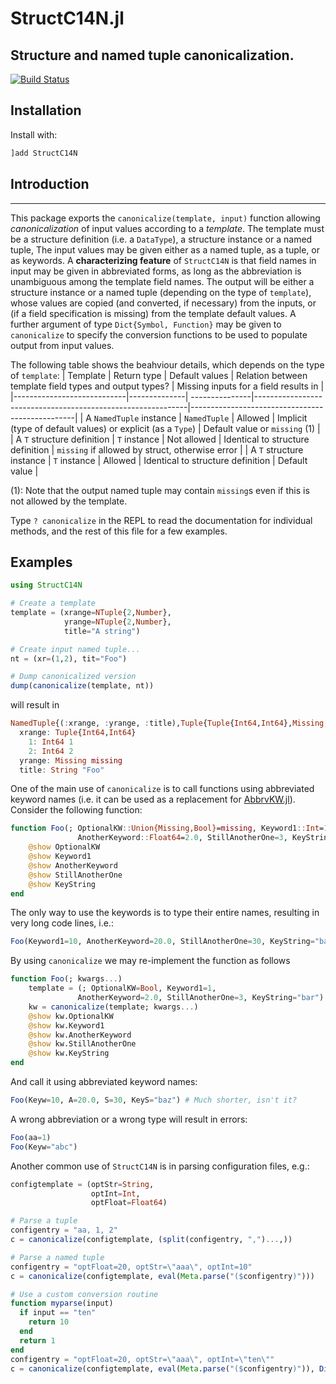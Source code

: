 # StructC14N.jl

## Structure and named tuple canonicalization.

[![Build Status](https://travis-ci.org/gcalderone/StructC14N.jl.svg?branch=master)](https://travis-ci.org/gcalderone/StructC14N.jl)

## Installation

Install with:
```julia
]add StructC14N
```

## Introduction
________

This package exports the `canonicalize(template, input)` function allowing *canonicalization* of input values according to a *template*.  The template must be a structure definition (i.e. a `DataType`), a structure instance or a named tuple,  The input values may be given either as a named tuple, as a tuple, or as keywords.  A **characterizing feature** of `StructC14N` is that field names in input may be given in abbreviated forms, as long as the abbreviation is unambiguous among the template field names.  The output will be either a structure instance or a named tuple (depending on the type of `template`), whose values are copied (and converted, if necessary) from the inputs, or (if a field specification is missing) from the template default values.  A further argument of type `Dict{Symbol, Function}` may be given to `canonicalize` to specify the conversion functions to be used to populate output from input values.

The following table shows the beahviour details, which depends on the type of `template`:
| Template                   | Return type  | Default values | Relation between template field types and output types?     | Missing inputs for a field results in           |
|----------------------------|--------------| ---------------|-------------------------------------------------------------|-------------------------------------------------|
| A `NamedTuple` instance    | `NamedTuple` | Allowed        | Implicit (type of default values) or explicit (as a `Type`) | Default value or `missing` (1)                  |
| A `T` structure definition | `T` instance | Not allowed    | Identical to structure definition                           | `missing` if allowed by struct, otherwise error |
| A `T` structure instance   | `T` instance | Allowed        | Identical to structure definition                           | Default value                                   |

(1): Note that the output named tuple may contain `missing`s even if this is not allowed by the template.

Type `? canonicalize` in the REPL to read the documentation for individual methods, and the rest of this file for a few examples.



## Examples

```julia
using StructC14N

# Create a template
template = (xrange=NTuple{2,Number},
            yrange=NTuple{2,Number},
            title="A string")

# Create input named tuple...
nt = (xr=(1,2), tit="Foo")

# Dump canonicalized version
dump(canonicalize(template, nt))
```

will result in
```julia
NamedTuple{(:xrange, :yrange, :title),Tuple{Tuple{Int64,Int64},Missing,String}}
  xrange: Tuple{Int64,Int64}
    1: Int64 1
    2: Int64 2
  yrange: Missing missing
  title: String "Foo"
```

One of the main use of `canonicalize` is to call functions using abbreviated keyword names (i.e. it can be used as a replacement for [AbbrvKW.jl](https://github.com/gcalderone/AbbrvKW.jl)).  Consider the following function:
``` julia
function Foo(; OptionalKW::Union{Missing,Bool}=missing, Keyword1::Int=1,
               AnotherKeyword::Float64=2.0, StillAnotherOne=3, KeyString::String="bar")
    @show OptionalKW
    @show Keyword1
    @show AnotherKeyword
    @show StillAnotherOne
    @show KeyString
end
```
The only way to use the keywords is to type their entire names,
resulting in very long code lines, i.e.:
``` julia
Foo(Keyword1=10, AnotherKeyword=20.0, StillAnotherOne=30, KeyString="baz")
```

By using `canonicalize` we may re-implement the function as follows
```julia
function Foo(; kwargs...)
    template = (; OptionalKW=Bool, Keyword1=1,
               AnotherKeyword=2.0, StillAnotherOne=3, KeyString="bar")
    kw = canonicalize(template; kwargs...)
    @show kw.OptionalKW
    @show kw.Keyword1
    @show kw.AnotherKeyword
    @show kw.StillAnotherOne
    @show kw.KeyString
end
```
And call it using abbreviated keyword names:
```julia
Foo(Keyw=10, A=20.0, S=30, KeyS="baz") # Much shorter, isn't it?
```

A wrong abbreviation or a wrong type will result in errors:
```julia
Foo(aa=1)
Foo(Keyw="abc")
```

Another common use of `StructC14N` is in parsing configuration files, e.g.:
```julia
configtemplate = (optStr=String,
                  optInt=Int,
                  optFloat=Float64)

# Parse a tuple
configentry = "aa, 1, 2"
c = canonicalize(configtemplate, (split(configentry, ",")...,))

# Parse a named tuple
configentry = "optFloat=20, optStr=\"aaa\", optInt=10"
c = canonicalize(configtemplate, eval(Meta.parse("($configentry)")))

# Use a custom conversion routine
function myparse(input)
  if input == "ten"
    return 10
  end
  return 1
end
configentry = "optFloat=20, optStr=\"aaa\", optInt=\"ten\""
c = canonicalize(configtemplate, eval(Meta.parse("($configentry)")), Dict(:optInt=>myparse))
```
